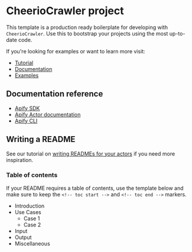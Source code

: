 # CheerioCrawler project

This template is a production ready boilerplate for developing with `CheerioCrawler`.
Use this to bootstrap your projects using the most up-to-date code.

If you're looking for examples or want to learn more visit:

- [Tutorial](https://sdk.apify.com/docs/guides/getting-started#cheeriocrawler-aka-jquery-crawler)
- [Documentation](https://sdk.apify.com/docs/api/cheerio-crawler)
- [Examples](https://sdk.apify.com/docs/examples/cheerio-crawler)

## Documentation reference

- [Apify SDK](https://sdk.apify.com/)
- [Apify Actor documentation](https://docs.apify.com/actor)
- [Apify CLI](https://docs.apify.com/cli)

## Writing a README

See our tutorial on [writing READMEs for your actors](https://help.apify.com/en/articles/2912548-how-to-write-great-readme-for-your-actors) if you need more inspiration.

### Table of contents

If your README requires a table of contents, use the template below and make sure to keep the `<!-- toc start -->` and `<!-- toc end -->` markers.

<!-- toc start -->
- Introduction
- Use Cases
  - Case 1
  - Case 2
- Input
- Output
- Miscellaneous
 <!-- toc end -->
